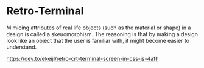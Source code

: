 # Retro-Terminal


Mimicing attributes of real life objects (such as the material or shape) in a design is called a skeuomorphism. The reasoning is that by making a design look like an object that the user is familiar with, it might become easier to understand.

https://dev.to/ekeijl/retro-crt-terminal-screen-in-css-js-4afh
